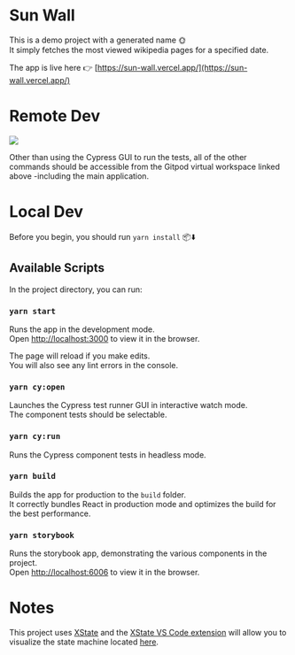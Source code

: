 # Sun Wall

This is a demo project with a generated name 🌞\
It simply fetches the most viewed wikipedia pages for a specified date.

The app is live here 👉 [https://sun-wall.vercel.app/](https://sun-wall.vercel.app/)

# Remote Dev

<a href="https://gitpod.io/#https://github.com/sansarip/sun-wall"><img src="https://camo.githubusercontent.com/76e60919474807718793857d8eb615e7a50b18b04050577e5a35c19421f260a3/68747470733a2f2f676974706f642e696f2f627574746f6e2f6f70656e2d696e2d676974706f642e737667"/></a>

Other than using the Cypress GUI to run the tests, all of the other commands should be accessible from the Gitpod virtual workspace linked above -including the main application.

# Local Dev

Before you begin, you should run `yarn install` 📦️⬇️

## Available Scripts

In the project directory, you can run:

### `yarn start`

Runs the app in the development mode.\
Open [http://localhost:3000](http://localhost:3000) to view it in the browser.

The page will reload if you make edits.\
You will also see any lint errors in the console.

### `yarn cy:open`

Launches the Cypress test runner GUI in interactive watch mode.\
The component tests should be selectable.

### `yarn cy:run`

Runs the Cypress component tests in headless mode.

### `yarn build`

Builds the app for production to the `build` folder.\
It correctly bundles React in production mode and optimizes the build for the best performance.

### `yarn storybook`

Runs the storybook app, demonstrating the various components in the project.\
Open [http://localhost:6006](http://localhost:6006) to view it in the browser.

# Notes

This project uses [XState](https://xstate.js.org/docs/) and the [XState VS Code extension](https://marketplace.visualstudio.com/items?itemName=statelyai.stately-vscode) will allow you to visualize the state machine located [here](https://github.com/sansarip/sun-wall/blob/main/src/pages/Articles.fsm.ts#L42).
